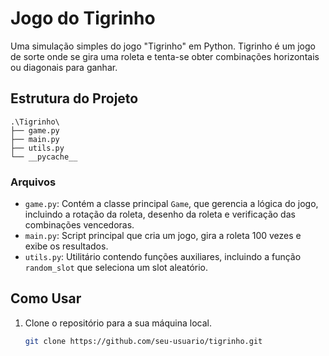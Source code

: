 # Jogo do Tigrinho

Uma simulação simples do jogo "Tigrinho" em Python. Tigrinho é um jogo de sorte onde se gira uma roleta e tenta-se obter combinações horizontais ou diagonais para ganhar.

## Estrutura do Projeto

```plaintext
.\Tigrinho\
├── game.py
├── main.py
├── utils.py
└── __pycache__
```

### Arquivos

- `game.py`: Contém a classe principal `Game`, que gerencia a lógica do jogo, incluindo a rotação da roleta, desenho da roleta e verificação das combinações vencedoras.
- `main.py`: Script principal que cria um jogo, gira a roleta 100 vezes e exibe os resultados.
- `utils.py`: Utilitário contendo funções auxiliares, incluindo a função `random_slot` que seleciona um slot aleatório.

## Como Usar

1. Clone o repositório para a sua máquina local.
    ```sh
    git clone https://github.com/seu-usuario/tigrinho.git
   
